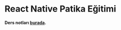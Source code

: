 # React Native Patika Eğitimi

#### Ders notları [burada](https://drive.google.com/file/d/1GIlxF-sEXa1KZzPJXpWnI0sB3Aa6ECos/view?usp=sharing).